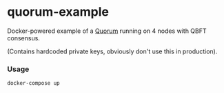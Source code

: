 # quorum-example

Docker-powered example of a [Quorum](https://github.com/ConsenSys/quorum) running on 4 nodes with QBFT consensus.

(Contains hardcoded private keys, obviously don't use this in production).

### Usage

```bash
docker-compose up
```
